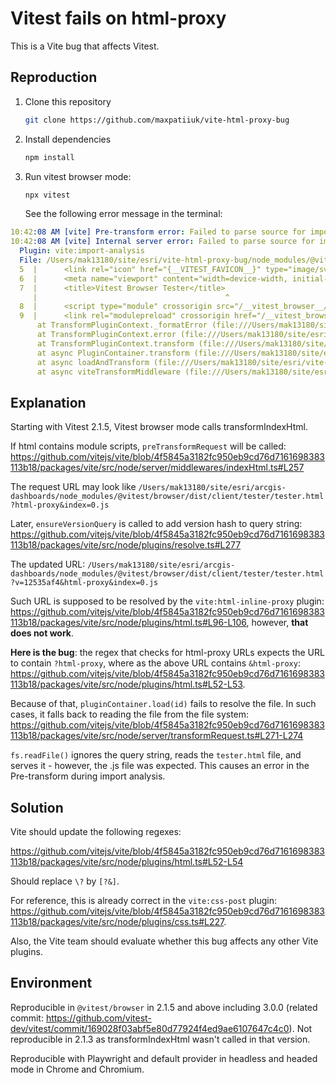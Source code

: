 # Vitest fails on html-proxy

This is a Vite bug that affects Vitest.

## Reproduction

1. Clone this repository

   ```sh
   git clone https://github.com/maxpatiiuk/vite-html-proxy-bug
   ```

2. Install dependencies

   ```sh
   npm install
   ```

3. Run vitest browser mode:

   ```sh
   npx vitest
   ```

   See the following error message in the terminal:

```yaml
10:42:08 AM [vite] Pre-transform error: Failed to parse source for import analysis because the content contains invalid JS syntax. You may need to install appropriate plugins to handle the .js file format, or if it's an asset, add "**/*.js" to `assetsInclude` in your configuration.
10:42:08 AM [vite] Internal server error: Failed to parse source for import analysis because the content contains invalid JS syntax. You may need to install appropriate plugins to handle the .js file format, or if it's an asset, add "**/*.js" to `assetsInclude` in your configuration.
  Plugin: vite:import-analysis
  File: /Users/mak13180/site/esri/vite-html-proxy-bug/node_modules/@vitest/browser/dist/client/tester/tester.html?v=0aab3063&html-proxy&index=0.js:7:41
  5  |      <link rel="icon" href="{__VITEST_FAVICON__}" type="image/svg+xml">
  6  |      <meta name="viewport" content="width=device-width, initial-scale=1.0" />
  7  |      <title>Vitest Browser Tester</title>
     |                                          ^
  8  |      <script type="module" crossorigin src="/__vitest_browser__/tester-B8eJg1-s.js"></script>
  9  |      <link rel="modulepreload" crossorigin href="/__vitest_browser__/utils-CaCTRFti.js">
      at TransformPluginContext._formatError (file:///Users/mak13180/site/esri/vite-html-proxy-bug/node_modules/vite/dist/node/chunks/dep-CB_7IfJ-.js:49255:41)
      at TransformPluginContext.error (file:///Users/mak13180/site/esri/vite-html-proxy-bug/node_modules/vite/dist/node/chunks/dep-CB_7IfJ-.js:49250:16)
      at TransformPluginContext.transform (file:///Users/mak13180/site/esri/vite-html-proxy-bug/node_modules/vite/dist/node/chunks/dep-CB_7IfJ-.js:63993:14)
      at async PluginContainer.transform (file:///Users/mak13180/site/esri/vite-html-proxy-bug/node_modules/vite/dist/node/chunks/dep-CB_7IfJ-.js:49096:18)
      at async loadAndTransform (file:///Users/mak13180/site/esri/vite-html-proxy-bug/node_modules/vite/dist/node/chunks/dep-CB_7IfJ-.js:51929:27)
      at async viteTransformMiddleware (file:///Users/mak13180/site/esri/vite-html-proxy-bug/node_modules/vite/dist/node/chunks/dep-CB_7IfJ-.js:61881:24)
```

## Explanation

Starting with Vitest 2.1.5, Vitest browser mode calls transformIndexHtml.

If html contains module scripts, `preTransformRequest` will be called: https://github.com/vitejs/vite/blob/4f5845a3182fc950eb9cd76d7161698383113b18/packages/vite/src/node/server/middlewares/indexHtml.ts#L257

The request URL may look like `/Users/mak13180/site/esri/arcgis-dashboards/node_modules/@vitest/browser/dist/client/tester/tester.html?html-proxy&index=0.js`

Later, `ensureVersionQuery` is called to add version hash to query string: https://github.com/vitejs/vite/blob/4f5845a3182fc950eb9cd76d7161698383113b18/packages/vite/src/node/plugins/resolve.ts#L277

The updated URL: `/Users/mak13180/site/esri/arcgis-dashboards/node_modules/@vitest/browser/dist/client/tester/tester.html?v=12535af4&html-proxy&index=0.js`

Such URL is supposed to be resolved by the `vite:html-inline-proxy` plugin: https://github.com/vitejs/vite/blob/4f5845a3182fc950eb9cd76d7161698383113b18/packages/vite/src/node/plugins/html.ts#L96-L106, however, **that does not work**.

**Here is the bug**: the regex that checks for html-proxy URLs expects the URL to contain `?html-proxy`, where as the above URL contains `&html-proxy`: https://github.com/vitejs/vite/blob/4f5845a3182fc950eb9cd76d7161698383113b18/packages/vite/src/node/plugins/html.ts#L52-L53.

Because of that, `pluginContainer.load(id)` fails to resolve the file. In such cases, it falls back to reading the file from the file system: https://github.com/vitejs/vite/blob/4f5845a3182fc950eb9cd76d7161698383113b18/packages/vite/src/node/server/transformRequest.ts#L271-L274

`fs.readFile()` ignores the query string, reads the `tester.html` file, and serves it - however, the .js file was expected. This causes an error in the Pre-transform during import analysis.

## Solution

Vite should update the following regexes:

https://github.com/vitejs/vite/blob/4f5845a3182fc950eb9cd76d7161698383113b18/packages/vite/src/node/plugins/html.ts#L52-L54

Should replace `\?` by `[?&]`.

For reference, this is already correct in the `vite:css-post` plugin: https://github.com/vitejs/vite/blob/4f5845a3182fc950eb9cd76d7161698383113b18/packages/vite/src/node/plugins/css.ts#L227.

Also, the Vite team should evaluate whether this bug affects any other Vite plugins.

## Environment

Reproducible in `@vitest/browser` in 2.1.5 and above including 3.0.0 (related commit: https://github.com/vitest-dev/vitest/commit/169028f03abf5e80d77924f4ed9ae6107647c4c0). Not reproducible in 2.1.3 as transformIndexHtml wasn't called in that version.

Reproducible with Playwright and default provider in headless and headed mode in Chrome and Chromium.
